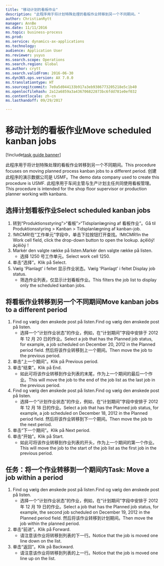 ```yaml
--- 
title: "移动计划的看板作业"
description: "此程序用于将计划特殊处理的看板作业转移到另一个不同期间。"
author: ChristianRytt
manager: AnnBe
ms.date: 11/11/2016
ms.topic: business-process
ms.prod: 
ms.service: dynamics-ax-applications
ms.technology: 
audience: Application User
ms.reviewer: yuyus
ms.search.scope: Operations
ms.search.region: Global
ms.author: crytt
ms.search.validFrom: 2016-06-30
ms.dyn365.ops.version: AX 7.0.0
ms.translationtype: HT
ms.sourcegitcommit: 7e0a5d044133b917a3eb9386773205218e5c1b40
ms.openlocfilehash: 2a12a6859a3a436706822873bc6fdd781e0ef032
ms.contentlocale: zh-cn
ms.lasthandoff: 09/29/2017

---
```

# <a name="move-scheduled-kanban-jobs"></a><span data-ttu-id="6e87c-103">移动计划的看板作业</span><span class="sxs-lookup"><span data-stu-id="6e87c-103">Move scheduled kanban jobs</span></span>

[!include[task guide banner](../../includes/task-guide-banner.md)]

<span data-ttu-id="6e87c-104">此程序用于将计划特殊处理的看板作业转移到另一个不同期间。</span><span class="sxs-lookup"><span data-stu-id="6e87c-104">This procedure focuses on moving planned process kanban jobs to a different period.</span></span> <span data-ttu-id="6e87c-105">创建此程序的演示数据公司是 USMF。</span><span class="sxs-lookup"><span data-stu-id="6e87c-105">The demo data company used to create this procedure is USMF.</span></span> <span data-ttu-id="6e87c-106">此程序用于车间主管与生产计划主任共同使用看板管理。</span><span class="sxs-lookup"><span data-stu-id="6e87c-106">This procedure is intended for the shop floor supervisor or production planner working with kanbans.</span></span>


## <a name="select-scheduled-kanban-jobs"></a><span data-ttu-id="6e87c-107">选择计划看板作业</span><span class="sxs-lookup"><span data-stu-id="6e87c-107">Select scheduled kanban jobs</span></span>
1. <span data-ttu-id="6e87c-108">转到“Produktionsstyring”>“看板”>“Tidsplanlægning af 看板作业”。</span><span class="sxs-lookup"><span data-stu-id="6e87c-108">Gå til Produktionsstyring > Kanban > Tidsplanlægning af kanban-job.</span></span>
2. <span data-ttu-id="6e87c-109">!MtCMR!在“工作单元”字段中，单击下拉按钮打开查找。</span><span class="sxs-lookup"><span data-stu-id="6e87c-109">!MtCMR!In the Work cell field, click the drop-down button to open the lookup.</span></span> <span data-ttu-id="6e87c-110">áçêìõý!</span><span class="sxs-lookup"><span data-stu-id="6e87c-110">áçêìõý !</span></span>
3. <span data-ttu-id="6e87c-111">Markér den valgte række på listen.</span><span class="sxs-lookup"><span data-stu-id="6e87c-111">Markér den valgte række på listen.</span></span>
    * <span data-ttu-id="6e87c-112">选择 1250 号工作单元。</span><span class="sxs-lookup"><span data-stu-id="6e87c-112">Select work cell 1250.</span></span>  
4. <span data-ttu-id="6e87c-113">单击“选择”。</span><span class="sxs-lookup"><span data-stu-id="6e87c-113">Klik på Select.</span></span>
5. <span data-ttu-id="6e87c-114">Vælg 'Planlagt' i feltet 显示作业状态。</span><span class="sxs-lookup"><span data-stu-id="6e87c-114">Vælg 'Planlagt' i feltet Display job status.</span></span>
    * <span data-ttu-id="6e87c-115">筛选作业列表，仅显示计划看板作业。</span><span class="sxs-lookup"><span data-stu-id="6e87c-115">This filters the job list to display only the scheduled kanban jobs.</span></span>  

## <a name="move-kanban-jobs-to-a-different-period"></a><span data-ttu-id="6e87c-116">将看板作业转移到另一个不同期间</span><span class="sxs-lookup"><span data-stu-id="6e87c-116">Move kanban jobs to a different period</span></span>
1. <span data-ttu-id="6e87c-117">Find og vælg den ønskede post på listen.</span><span class="sxs-lookup"><span data-stu-id="6e87c-117">Find og vælg den ønskede post på listen.</span></span>
    * <span data-ttu-id="6e87c-118">选择一个“计划作业状态”的作业，例如，在“计划期间”字段中安排于 2012 年 12 月 20 日的作业。</span><span class="sxs-lookup"><span data-stu-id="6e87c-118">Select a job that has the Planned job status, for example, a job scheduled on December 20, 2012  in the Planned period field.</span></span> <span data-ttu-id="6e87c-119">然后将该作业转移到上一个期间。</span><span class="sxs-lookup"><span data-stu-id="6e87c-119">Then move the job to the previous period.</span></span>  
2. <span data-ttu-id="6e87c-120">单击“上一个期间”。</span><span class="sxs-lookup"><span data-stu-id="6e87c-120">Klik på Previous period.</span></span>
3. <span data-ttu-id="6e87c-121">单击“结束”。</span><span class="sxs-lookup"><span data-stu-id="6e87c-121">Klik på End.</span></span>
    * <span data-ttu-id="6e87c-122">如此可将该作业转移到作业列表的末尾，作为上一个期间的最后一个作业。</span><span class="sxs-lookup"><span data-stu-id="6e87c-122">This will move the job to the end of the job list as the last job in the previous period.</span></span>  
4. <span data-ttu-id="6e87c-123">Find og vælg den ønskede post på listen.</span><span class="sxs-lookup"><span data-stu-id="6e87c-123">Find og vælg den ønskede post på listen.</span></span>
    * <span data-ttu-id="6e87c-124">选择一个“计划作业状态”的作业，例如，在“计划期间”字段中安排于 2012 年 12 月 18 日的作业。</span><span class="sxs-lookup"><span data-stu-id="6e87c-124">Select a job that has the Planned job status, for example, a job scheduled on December 18, 2012 in the Planned period field.</span></span> <span data-ttu-id="6e87c-125">然后将该作业转移到下一个期间。</span><span class="sxs-lookup"><span data-stu-id="6e87c-125">Then move the job to the next period.</span></span>  
5. <span data-ttu-id="6e87c-126">单击“下一个期间”。</span><span class="sxs-lookup"><span data-stu-id="6e87c-126">Klik på Next period.</span></span>
6. <span data-ttu-id="6e87c-127">单击“开始”。</span><span class="sxs-lookup"><span data-stu-id="6e87c-127">Klik på Start.</span></span>
    * <span data-ttu-id="6e87c-128">如此可将该作业转移到作业列表的开头，作为上一个期间的第一个作业。</span><span class="sxs-lookup"><span data-stu-id="6e87c-128">This will move the job to the start of the job list as the first job in the previous period.</span></span>  

## <a name="task-move-a-job-within-a-period"></a><span data-ttu-id="6e87c-129">任务：将一个作业转移到一个期间内</span><span class="sxs-lookup"><span data-stu-id="6e87c-129">Task: Move a job within a period</span></span>
1. <span data-ttu-id="6e87c-130">Find og vælg den ønskede post på listen.</span><span class="sxs-lookup"><span data-stu-id="6e87c-130">Find og vælg den ønskede post på listen.</span></span>
    * <span data-ttu-id="6e87c-131">选择一个“计划作业状态”的作业，例如，在“计划期间”字段中安排于 2012 年 12 月 19 日的作业。</span><span class="sxs-lookup"><span data-stu-id="6e87c-131">Select a job that has the Planned job status, for example, the second job scheduled on December 19, 2012 in the Planned period field.</span></span> <span data-ttu-id="6e87c-132">然后将该作业转移到计划期间。</span><span class="sxs-lookup"><span data-stu-id="6e87c-132">Then move the job within the planned period.</span></span>  
2. <span data-ttu-id="6e87c-133">单击“前进”。</span><span class="sxs-lookup"><span data-stu-id="6e87c-133">Klik på Forward.</span></span>
    * <span data-ttu-id="6e87c-134">请注意该作业将转移到列表的下一行。</span><span class="sxs-lookup"><span data-stu-id="6e87c-134">Notice that the job is moved one line down on the list.</span></span>  
3. <span data-ttu-id="6e87c-135">单击“返回”。</span><span class="sxs-lookup"><span data-stu-id="6e87c-135">Klik på Backward.</span></span>
    * <span data-ttu-id="6e87c-136">请注意该作业将转移到列表的上一行。</span><span class="sxs-lookup"><span data-stu-id="6e87c-136">Notice that the job is moved one line up on the list.</span></span>  


